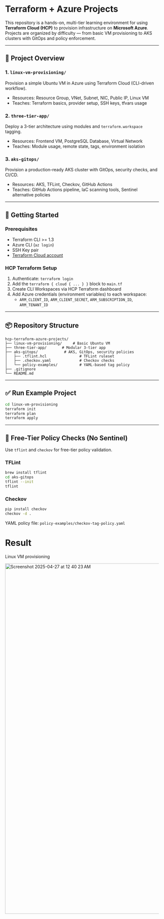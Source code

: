 # Terraform + Azure Projects

This repository is a hands-on, multi-tier learning environment for using **Terraform Cloud (HCP)** to provision infrastructure on **Microsoft Azure**. Projects are organized by difficulty — from basic VM provisioning to AKS clusters with GitOps and policy enforcement.

---

## 📁 Project Overview

### 1. `linux-vm-provisioning/`
Provision a simple Ubuntu VM in Azure using Terraform Cloud (CLI-driven workflow).
- Resources: Resource Group, VNet, Subnet, NIC, Public IP, Linux VM
- Teaches: Terraform basics, provider setup, SSH keys, tfvars usage

### 2. `three-tier-app/`
Deploy a 3-tier architecture using modules and `terraform.workspace` tagging.
- Resources: Frontend VM, PostgreSQL Database, Virtual Network
- Teaches: Module usage, remote state, tags, environment isolation

### 3. `aks-gitops/`
Provision a production-ready AKS cluster with GitOps, security checks, and CI/CD.
- Resources: AKS, TFLint, Checkov, GitHub Actions
- Teaches: GitHub Actions pipeline, IaC scanning tools, Sentinel alternative policies

---

## 🚀 Getting Started

### Prerequisites
- Terraform CLI >= 1.3
- Azure CLI (`az login`)
- SSH Key pair
- [Terraform Cloud account](https://app.terraform.io)

### HCP Terraform Setup
1. Authenticate: `terraform login`
2. Add the `terraform { cloud { ... } }` block to `main.tf`
3. Create CLI Workspaces via HCP Terraform dashboard
4. Add Azure credentials (environment variables) to each workspace:
   - `ARM_CLIENT_ID`, `ARM_CLIENT_SECRET`, `ARM_SUBSCRIPTION_ID`, `ARM_TENANT_ID`

---

## 📦 Repository Structure
```
hcp-terraform-azure-projects/
├── linux-vm-provisioning/     # Basic Ubuntu VM
├── three-tier-app/       # Modular 3-tier app
├── aks-gitops/            # AKS, GitOps, security policies
│   ├── .tflint.hcl               # TFLint ruleset
│   ├── .checkov.yaml             # Checkov checks
│   └── policy-examples/          # YAML-based tag policy
├── .gitignore
└── README.md
```

---

## ✅ Run Example Project
```bash
cd linux-vm-provisioning
terraform init
terraform plan
terraform apply
```

---

## 🔐 Free-Tier Policy Checks (No Sentinel)
Use `tflint` and `checkov` for free-tier policy validation.

### TFLint
```bash
brew install tflint
cd aks-gitops
tflint --init
tflint
```

### Checkov
```bash
pip install checkov
checkov -d .
```

YAML policy file: `policy-examples/checkov-tag-policy.yaml`

# Result
Linux VM provisioning

<img width="1142" alt="Screenshot 2025-04-27 at 12 40 23 AM" src="https://github.com/user-attachments/assets/0b065b42-007e-4c76-ae80-7f7cde908dc4" />
